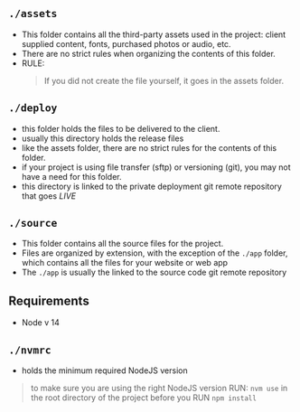 ## `./assets`

- This folder contains all the third-party assets used in the project: client supplied content, fonts, purchased photos or audio, etc.
- There are no strict rules when organizing the contents of this folder.
- RULE:
  > If you did not create the file yourself, it goes in the assets folder.


## `./deploy`

- this folder holds the files to be delivered to the client.
- usually this directory holds the release files
- like the assets folder, there are no strict rules for the contents of this folder.
- if your project is using file transfer (sftp) or versioning (git), you may not have a need for this folder.
- this directory is linked to the private deployment git remote repository that goes _LIVE_

## `./source`

- This folder contains all the source files for the project.
- Files are organized by extension, with the exception of the `./app` folder, which contains all the files for your website or web app
- The `./app` is usually the linked to the source code git remote repository

## Requirements
- Node v 14

## `./nvmrc`
- holds the minimum required NodeJS version
> to make sure you are using the right NodeJS version RUN: `nvm use` in the root directory of the project before you RUN `npm install`

